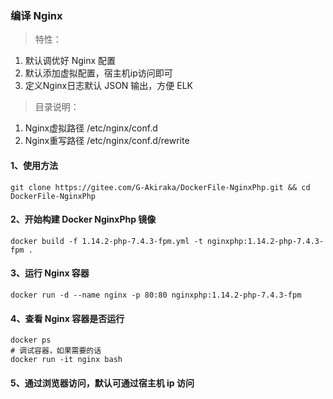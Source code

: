 ### 编译 Nginx
> 特性：
1) 默认调优好 Nginx 配置
2) 默认添加虚拟配置，宿主机ip访问即可
3) 定义Nginx日志默认 JSON 输出，方便 ELK
> 目录说明：
1) Nginx虚拟路径 /etc/nginx/conf.d
2) Nginx重写路径 /etc/nginx/conf.d/rewrite

#### 1、使用方法
```
git clone https://gitee.com/G-Akiraka/DockerFile-NginxPhp.git && cd DockerFile-NginxPhp
```
#### 2、开始构建 Docker NginxPhp 镜像 
```
docker build -f 1.14.2-php-7.4.3-fpm.yml -t nginxphp:1.14.2-php-7.4.3-fpm .
```
#### 3、运行 Nginx 容器
```
docker run -d --name nginx -p 80:80 nginxphp:1.14.2-php-7.4.3-fpm
```
#### 4、查看 Nginx 容器是否运行
```
docker ps
# 调试容器，如果需要的话
docker run -it nginx bash
```
#### 5、通过浏览器访问，默认可通过宿主机 ip 访问